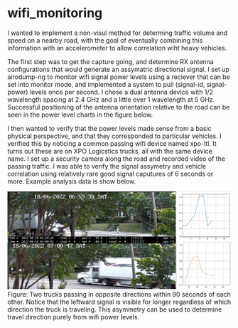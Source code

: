 # wifi_monitoring

I wanted to implement a non-visul method for determing traffic volume and speed on a nearby road, with the goal of eventually combining this information with an accelerometer to allow correlation wiht heavy vehicles. 

The first step was to get the capture going, and determine RX antenna configurations that would generate an assymatric directional signal. I set up airodump-ng to monitor wifi signal power levels using a reciever that can be set into monitor mode, and implemented a system to pull (signal-id, signal-power) levels once per second. I chose a dual antenna device with 1/2 wavelength spacing at 2.4 GHz and a little over 1 wavelength at 5 GHz.  Successful positioning of the antenna orientation relative to the road can be seen in the power level charts in the figure below.

I then wanted to verify that the power levels made sense from a basic physical perspective, and that they corresponded to particular vehicles.  I verified this by noticing a common passing wifi device named xpo-ltl. It turns out these are on XPO Logicstics trucks, all with the same device name. I set up a security camera along the road and recorded video of the passing traffic.  I was able to verify the signal assymetry and vehicle correlation using relatively rare good signal caputures of 6 seconds or more.  Example analysis data is show below.

![Alt text](xpo-ltl_trucks_with_wifi_signal_powers.png?raw=true)
Figure: Two trucks passing in opposite directions within 90 seconds of each other.  Notice that the leftward signal is visible for longer regardless of which direction the truck is traveling.  This asymmetry can be used to determine travel direction purely from wifi power levels.  
